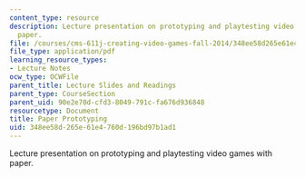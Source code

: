 ```yaml
---
content_type: resource
description: Lecture presentation on prototyping and playtesting video games with
  paper.
file: /courses/cms-611j-creating-video-games-fall-2014/348ee58d265e61e4760d196bd97b1ad1_MITCMS_611JF14_Paper_Prot.pdf
file_type: application/pdf
learning_resource_types:
- Lecture Notes
ocw_type: OCWFile
parent_title: Lecture Slides and Readings
parent_type: CourseSection
parent_uid: 90e2e70d-cfd3-8049-791c-fa676d936848
resourcetype: Document
title: Paper Prototyping
uid: 348ee58d-265e-61e4-760d-196bd97b1ad1
---
```

Lecture presentation on prototyping and playtesting video games with paper.

